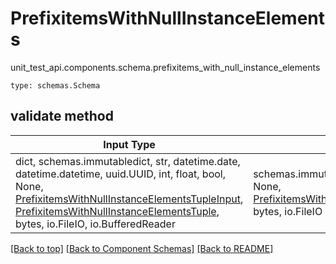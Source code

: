 # PrefixitemsWithNullInstanceElements
unit_test_api.components.schema.prefixitems_with_null_instance_elements
```
type: schemas.Schema
```

## validate method
Input Type | Return Type | Notes
------------ | ------------- | -------------
dict, schemas.immutabledict, str, datetime.date, datetime.datetime, uuid.UUID, int, float, bool, None, [PrefixitemsWithNullInstanceElementsTupleInput](#prefixitemswithnullinstanceelementstupleinput), [PrefixitemsWithNullInstanceElementsTuple](#prefixitemswithnullinstanceelementstuple), bytes, io.FileIO, io.BufferedReader | schemas.immutabledict, str, float, int, bool, None, [PrefixitemsWithNullInstanceElementsTuple](#prefixitemswithnullinstanceelementstuple), bytes, io.FileIO |

[[Back to top]](#top) [[Back to Component Schemas]](../../../README.md#Component-Schemas) [[Back to README]](../../../README.md)
